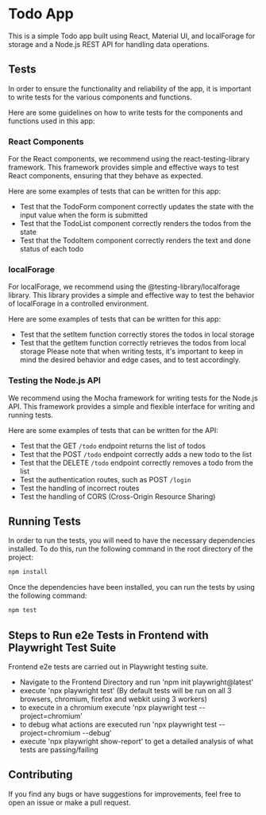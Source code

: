 # <b>Todo App</b>
This is a simple Todo app built using React, Material UI, and localForage for storage and a Node.js REST API for handling data operations.

## <b>Tests</b>
In order to ensure the functionality and reliability of the app, it is important to write tests for the various components and functions.

Here are some guidelines on how to write tests for the components and functions used in this app:

### React Components
For the React components, we recommend using the react-testing-library framework. This framework provides simple and effective ways to test React components, ensuring that they behave as expected.

Here are some examples of tests that can be written for this app:

- Test that the TodoForm component correctly updates the state with the input value when the form is submitted
- Test that the TodoList component correctly renders the todos from the state
- Test that the TodoItem component correctly renders the text and done status of each todo

### localForage
For localForage, we recommend using the @testing-library/localforage library. This library provides a simple and effective way to test the behavior of localForage in a controlled environment.

Here are some examples of tests that can be written for this app:

- Test that the setItem function correctly stores the todos in local storage
- Test that the getItem function correctly retrieves the todos from local storage
Please note that when writing tests, it's important to keep in mind the desired behavior and edge cases, and to test accordingly.

### Testing the Node.js API
We recommend using the Mocha framework for writing tests for the Node.js API. This framework provides a simple and flexible interface for writing and running tests.

Here are some examples of tests that can be written for the API:

- Test that the GET `/todo` endpoint returns the list of todos
- Test that the POST `/todo` endpoint correctly adds a new todo to the list
- Test that the DELETE `/todo` endpoint correctly removes a todo from the list
- Test the authentication routes, such as POST `/login`
- Test the handling of incorrect routes
- Test the handling of CORS (Cross-Origin Resource Sharing)

## <b>Running Tests</b>
In order to run the tests, you will need to have the necessary dependencies installed. To do this, run the following command in the root directory of the project:

```bash
npm install
```

Once the dependencies have been installed, you can run the tests by using the following command:

```bash
npm test
```
## <b>Steps to Run e2e Tests in Frontend with Playwright Test Suite</b>
Frontend e2e tests are carried out in Playwright testing suite.

- Navigate to the Frontend Directory and run 'npm init playwright@latest'
- execute 'npx playwright test' (By default tests will be run on all 3 browsers, chromium, firefox and webkit using 3 workers)
- to execute in a chromium execute 'npx playwright test --project=chromium'
- to debug what actions are executed run 'npx playwright test --project=chromium --debug'
- execute 'npx playwright show-report' to get a detailed analysis of what tests are passing/failing

## <b>Contributing</b>
If you find any bugs or have suggestions for improvements, feel free to open an issue or make a pull request.